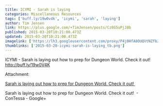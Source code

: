 ```yaml
---
title: ICYMI - Sarah is laying
categories: Miscellaneous Resources
tags: ['buff.ly/19w0v4k', 'icymi', 'sarah', 'laying']
author: Tim Jensen
link: https://plus.google.com/+TimJensen/posts/Cz8G5uPjJ8b
published: 2015-03-20T10:21:00.473Z
updated: 2015-03-20T10:21:00.473Z
imagelink: ['https://lh3.googleusercontent.com/proxy/P4j0HfA8OUQVtNZfbJsNrOwIC_RGkeMeuquA0XQcIw5dPhN4KblHHXMWbU2zrUVSDZKq3cLiy0J_laEZQXknrAivHfPi1f7ZQumbW7q0KuatWGX49B2gCpIRMEXsffgg_2iL6k1vuul3FlAdiJ7MqikD6abEJ2PW5TFQsmX5W1kK0yTOVgwWT7nk0pNNExK-oY1vZFIvLDVeDfbuag=w506-h339']
thumblinks: ['2015-03-20-icymi-sarah-is-laying_tb.png']
---
```


ICYMI - Sarah is laying out how to prep for Dungeon World. Check it out! <a href="http://buff.ly/19w0V4K" class="ot-anchor">http://buff.ly/19w0V4K</a>


Attachment:

<a href='https://plus.google.com/+ContessaOnline/posts/HrhLHGrBWKn?utm_content=buffer19ca6&utm_medium=social&utm_source=plus.google.com&utm_campaign=buffer'>Sarah is laying out how to prep for Dungeon World. Check it out! ﻿</a>


Sarah is laying out how to prep for Dungeon World. Check it out! ﻿  -  ConTessa - Google+